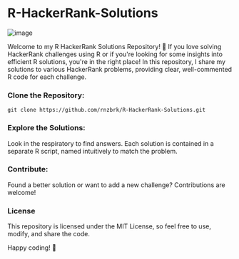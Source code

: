 # R-HackerRank-Solutions
![image](https://github.com/rnzbrk/R-HackerRank-Solutions/assets/14897009/1b14b84c-e722-415d-ad46-259c2736b71f)

Welcome to my R HackerRank Solutions Repository! 🚀
If you love solving HackerRank challenges using R or if you're looking for some insights into efficient R solutions, you're in the right place! In this repository, I share my solutions to various HackerRank problems, providing clear, well-commented R code for each challenge.

### Clone the Repository:
```
git clone https://github.com/rnzbrk/R-HackerRank-Solutions.git
```
### Explore the Solutions:
Look in the respiratory to find answers. Each solution is contained in a separate R script, named intuitively to match the problem.

### Contribute:

Found a better solution or want to add a new challenge? Contributions are welcome! 

### License
This repository is licensed under the MIT License, so feel free to use, modify, and share the code.

Happy coding! 🎉
